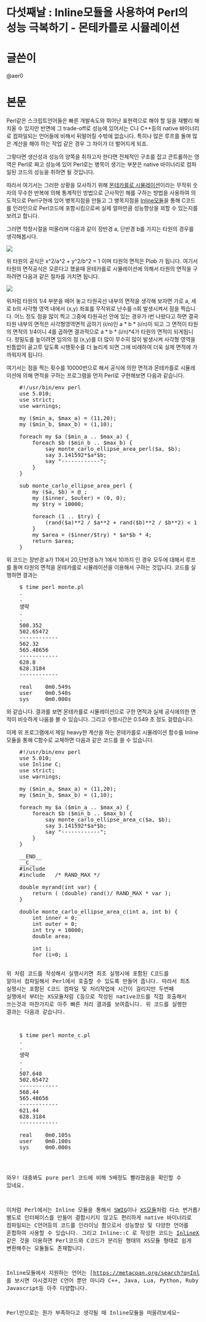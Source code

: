 다섯째날 : Inline모듈을 사용하여 Perl의 성능 극복하기 - 몬테카를로 시뮬레이션
=========================

글쓴이
=====

@aer0


본문
===

Perl같은 스크립트언어들은 빠른 개발속도와 뛰어난 표현력으로 해야 할 일을 재빨리 해치울 수 있지만 반면에 그 trade-off로 성능에 있어서는 C나 C++등의 native 바이너리로 컴파일되는 언어들에 비해서 뒤떨어질 수밖에 없습니다. 특히나 많은 루프를 돌며 많은 계산을 해야 하는 작업 같은 경우 그 차이가 더 벌어지게 되죠.

그렇다면 생산성과 성능의 양쪽을 취하고자 한다면 전체적인 구조를 잡고 콘트롤하는 영역은 Perl로 짜고 성능에 있어 Perl로는 병목이 생기는 부분은 native 바이너리로 컴파일된 코드의 성능을 취하면 될 것입니다.

따라서 여기서는 그러한 상황을 모사하기 위해 [몬테카를로 시뮬레이션](http://en.wikipedia.org/wiki/Monte_Carlo_method)이라는 무작위 숫자의 무수한 반복에 의해 통계적인 방법으로 근사적인 해를 구하는 방법을 사용하여 의도적으로 Perl구현에 있어 병목지점을 만들고 그 병목지점을 [Inline모듈](https://metacpan.org/release/Inline)을 통해 C코드를 인라인으로 Perl코드에 포함시킴으로써 실제 얼마만큼 성능향상을 꾀할 수 있는지를 보려고 합니다.

그러면 학창시절을 떠올리며 다음과 같이 장반경 a, 단반경 b를 가지는 타원의 경우를 생각해봅시다.

<img src="http://i.imgur.com/DGRmm.png">

위 타원의 공식은 x^2/a^2 + y^2/b^2 = 1 이며 타원의 면적은 PI*a*b 가 됩니다.
여기서 타원의 면적공식은 모른다고 했을때 몬테카를로 시뮬레이션에 의해서 타원의 면적을 구하려면 다음과 같은 절차를 거치면 됩니다.

<img src="http://i.imgur.com/MG1nq.png">

위처럼 타원의 1/4 부분을 떼어 놓고 타원곡선 내부의 면적을 생각해 보자면 가로 a, 세로 b의 사각형 영역 내에서 (x,y) 좌표를 무작위로 난수를 n회 발생시켜서 점을 찍습니다. 어느 정도 점을 많이 찍고 그중에 타원곡선 안에 있는 경우가 i번 나왔다고 하면 결국 타원 내부의 면적은 사각형영역면적 곱하기 (i/n)인 a * b * (i/n)이 되고 그 면적이 타원의 면적의 1/4이니 4를 곱하면 결과적으로 a * b * (i/n)*4가 타원의 면적이 되게됩니다. 정밀도를 높이려면 임의의 점 (x,y)를 더 많이 무수히 많이 발생시켜 사각형 영역을 빈틈없이 골고루 덮도록 시행횟수를 더 늘리게 되면 그에 비례하여 더욱 실제 면적에 가까워지게 됩니다.

여기서는 점을 찍는 횟수를 10000번으로 해서 공식에 의한 면적과 몬테카를로 시뮬레이션에 의해 면적을 구하는 프로그램을 먼저 Perl로 구현해보면 다음과 같습니다.

<pre class="brush: perl">
    #!/usr/bin/env perl
    use 5.010;
    use strict;
    use warnings;
    
    my ($min_a, $max_a) = (11,20);
    my ($min_b, $max_b) = (1,10);
    
    foreach my $a ($min_a .. $max_a) {
        foreach $b ($min_b .. $max_b) {
            say monte_carlo_ellipse_area_perl($a, $b);
            say 3.141592*$a*$b;
            say "------------";
        }
    }

    sub monte_carlo_ellipse_area_perl {
        my ($a, $b) = @_;
        my ($inner, $outer) = (0, 0);
        my $try = 10000;

        foreach (1 .. $try) {
            (rand($a)**2 / $a**2 + rand($b)**2 / $b**2) < 1  ?  $inner++ : $outer++;
        }
        my $area = ($inner/$try) * $a*$b * 4;
        return $area;
    }
</pre>

위 코드는 장반경 a가 11에서 20,단반경 b가 1에서 10까지 인 경우 모두에 대해서 루프를 돌며 타원의 면적을 몬테카를로 시뮬레이션을 이용해서 구하는 것입니다. 코드를 실행하면 결과는

<pre class="brush: bash">
    $ time perl monte.pl
    .
    .
    생략
    .
    .
    500.352
    502.65472
    ------------
    562.32
    565.48656
    ------------
    628.8
    628.3184
    ------------

    real    0m0.549s
    user    0m0.540s
    sys     0m0.000s
</pre>

와 같습니다. 결과를 보면 몬테카를로 시뮬레이션으로 구한 면적과 실제 공식에의한 면적이 비슷하게 나옴을 볼 수 있습니다. 그리고 수행시간은 0.549 초 정도 걸렸습니다.

이제 위 프로그램에서 제일 heavy한 계산을 하는 몬테카를로 시뮬레이션 함수를 Inline모듈을 통해 C함수로 교체하면 다음과 같은 코드를 쓸 수 있습니다.

<pre class="brush: perl">
    #!/usr/bin/env perl
    use 5.010;
    use Inline C;
    use strict;
    use warnings;

    my ($min_a, $max_a) = (11,20);
    my ($min_b, $max_b) = (1,10);

    foreach my $a ($min_a .. $max_a) {
        foreach $b ($min_b .. $max_b) {
            say monte_carlo_ellipse_area_c($a, $b);
            say 3.141592*$a*$b;
            say "------------";
        } 
    }

    __END__
    __C__
    #include <math.h>
    #include <stdlib.h>  /* RAND_MAX */
    
    double myrand(int var) {
        return ( (double) rand()/ RAND_MAX * var );
    }
    
    double monte_carlo_ellipse_area_c(int a, int b) {
        int inner = 0;
        int outer = 0;
        int try = 10000;
        double area;

        int i;
        for (i=0; i<try; i++) {
            (pow(myrand(a),2.0) / pow(a,2.0) + pow(myrand(b),2.0) / pow(b,2.0)) < 1  
        ?  inner++ : outer++;
        }
        area = ((double) inner/(double) try) * a*b * 4;
        return area;
    }
</pre>

위 처럼 코드를 작성해서 실행시키면 최초 실행시에 포함된 C코드를 알아서 컴파일해서 Perl에서 호출할 수 있도록 만들어 줍니다. 따라서 최초 실행시는 포함된 C코드 컴파일 및 처리작업에 시간이 걸리지만 두번째 실행에서 부터는 XS모듈처럼 C등으로 작성된 native코드를 직접 호출해서 쓰는것과 마찬가지로 아주 빠른 처리 결과를 보여줍니다. 위 코드를 실행한 결과는 다음과 같습니다.

<pre class="brush: bash">
    $ time perl monte_c.pl
    . 
    .
    생략
    .
    .
    507.648
    502.65472
    ------------
    568.44
    565.48656
    ------------
    621.44
    628.3184
    ------------

    real    0m0.105s
    user    0m0.100s
    sys     0m0.000s
</pre>

와우! 대충봐도 pure perl 코드에 비해 5배정도 빨라졌음을 확인할 수 있네요.

이처럼 Perl에서는 Inline 모듈을 통해서 [SWIG](http://www.swig.org/)이나 [XS모듈](http://perldoc.perl.org/perlxs.html)처럼 다소 번거롭게 별도로 인터페이스를 만들어 결합시키지 않고도 편리하게 native 바이너리로 컴파일되는 C언어등의 코드를 인라이닝 함으로서 성능향상 및 다양한 언어를 혼합하여 사용할 수 있습니다. 그리고 Inline::C 로 작성한 코드는 [InlineX::C2XS모듈](https://metacpan.org/module/InlineX::C2XS) 같은 것을 이용하면 Perl코드와 C코드가 분리된 형태의 XS모듈 형태로 쉽게 변환해주는 모듈들도 존재합니다.

Inline모듈에서 지원하는 언어는 [https://metacpan.org/search?q=Inline](https://metacpan.org/search?q=Inline) 를 보시면 아시겠지만 C언어 뿐만 아니라 C++, Java, Lua, Python, Ruby, Javascript등 아주 다양합니다.

Perl만으로는 뭔가 부족하다고 생각될 때 Inline모듈을 떠올려보세요~
